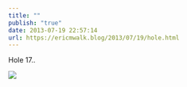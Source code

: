 ```yaml
---
title: ""
publish: "true"
date: 2013-07-19 22:57:14
url: https://ericmwalk.blog/2013/07/19/hole.html
---
```


Hole 17..

![](https://ericmwalk.blog/uploads/2022/c125f49eb1.jpg)